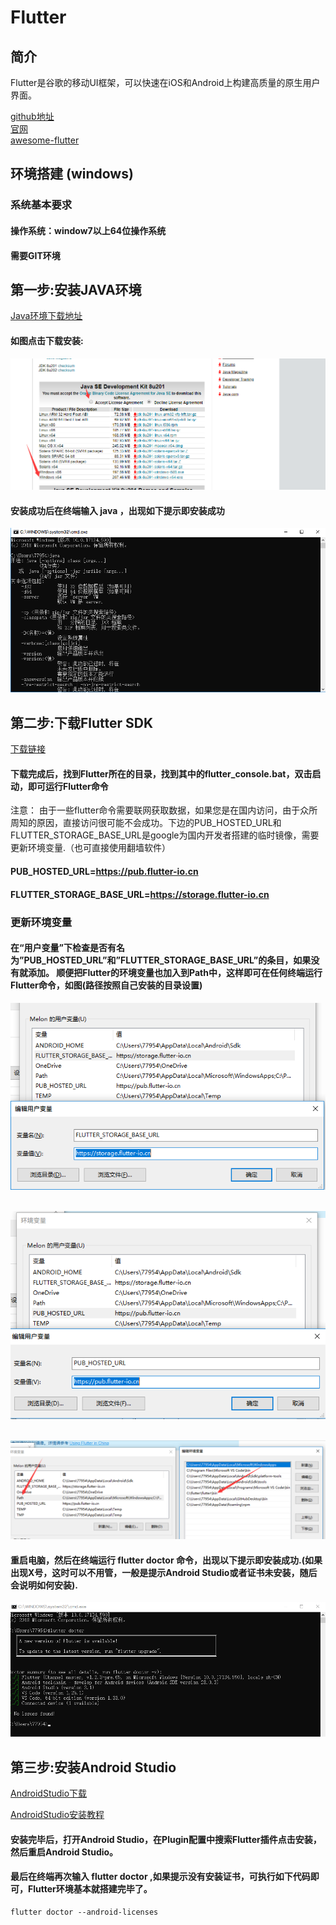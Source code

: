 # Flutter

## 简介
Flutter是谷歌的移动UI框架，可以快速在iOS和Android上构建高质量的原生用户界面。

[github地址](https://github.com/flutter/flutter) <br/>
[官网](https://flutterchina.club/)<br/>
[awesome-flutter](https://github.com/Solido/awesome-flutter)

## 环境搭建 (windows)
### 系统基本要求
#### 操作系统：window7以上64位操作系统
#### 需要GIT环境


## 第一步:安装JAVA环境

[Java环境下载地址](https://www.oracle.com/technetwork/java/javase/downloads/jdk8-downloads-2133151.html)

####  如图点击下载安装:

![javaDowload](../../images/java.png)

#### 安装成功后在终端输入  java ，出现如下提示即安装成功

![cmd](../../images/cmd.png)


## 第二步:下载Flutter SDK 

[下载链接](https://flutter.io/sdk-archive/#windows )

#### 下载完成后，找到Flutter所在的目录，找到其中的flutter_console.bat，双击启动，即可运行Flutter命令

注意： 由于一些flutter命令需要联网获取数据，如果您是在国内访问，由于众所周知的原因，直接访问很可能不会成功。下边的PUB_HOSTED_URL和FLUTTER_STORAGE_BASE_URL是google为国内开发者搭建的临时镜像，需要更新环境变量.（也可直接使用翻墙软件）

#### PUB_HOSTED_URL=https://pub.flutter-io.cn
#### FLUTTER_STORAGE_BASE_URL=https://storage.flutter-io.cn

### 更新环境变量

#### 在“用户变量”下检查是否有名为”PUB_HOSTED_URL”和”FLUTTER_STORAGE_BASE_URL”的条目，如果没有就添加。  顺便把Flutter的环境变量也加入到Path中，这样即可在任何终端运行Flutter命令，如图(路径按照自己安装的目录设置)

![var1](../../images/var1.png)<br/><br/>

![var2](../../images/var2.png)<br/><br/>

![var3](../../images/var3.png)<br/>

#### 重启电脑，然后在终端运行 flutter doctor 命令，出现以下提示即安装成功.(如果出现X号，这时可以不用管，一般是提示Android Studio或者证书未安装，随后会说明如何安装).

![Flutter](../../images/flutter_doctor.png)

## 第三步:安装Android Studio

[AndroidStudio下载](https://developer.android.com/)

[AndroidStudio安装教程](https://www.cnblogs.com/xiadewang/p/7820377.html)


#### 安装完毕后，打开Android Studio，在Plugin配置中搜索Flutter插件点击安装，然后重启Android Studio。

#### 最后在终端再次输入 flutter doctor ,如果提示没有安装证书，可执行如下代码即可，Flutter环境基本就搭建完毕了。
```
flutter doctor --android-licenses
```














 
 